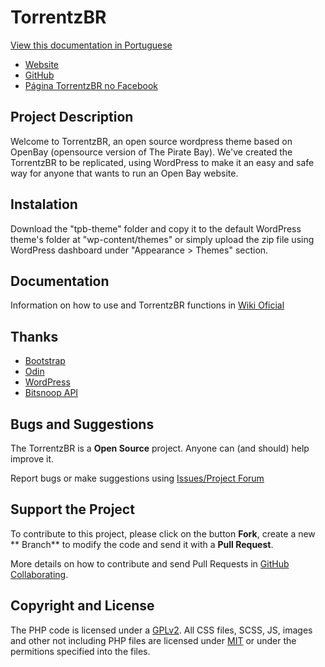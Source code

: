 # TorrentzBR #

[View this documentation in Portuguese](https://github.com/torrentzbr/tpb-theme/blob/master/README-pt_BR.md)

* [Website](http://torrentzbr.org)
* [GitHub](https://github.com/torrentzbr/tpb-theme/)
* [Página TorrentzBR no Facebook](https://www.facebook.com/TorrentzBRA)

## Project Description ##

Welcome to TorrentzBR, an open source wordpress theme based on OpenBay (opensource version of The Pirate Bay). We've created the TorrentzBR to be replicated, using WordPress to make it an easy and safe way for anyone that wants to run an Open Bay website.

## Instalation ##

Download the "tpb-theme" folder and copy it to the default WordPress theme's folder at "wp-content/themes" or simply upload the zip file using WordPress dashboard under "Appearance > Themes" section.

## Documentation ##

Information on how to use and TorrentzBR functions in [Wiki Oficial](https://github.com/torrentzbr/tpb-theme/wiki)


## Thanks ##

* [Bootstrap](http://getbootstrap.com/)
* [Odin](http://wpod.in/)
* [WordPress](http://wordpress.org/)
* [Bitsnoop API](http://bitsnoop.com/)

## Bugs and Suggestions ##

The TorrentzBR is a **Open Source** project. Anyone can (and should) help improve it.

Report bugs or make suggestions using [Issues/Project Forum](https://github.com/torrentzbr/tpb-theme/issues)

## Support the Project ##

To contribute to this project, please click on the button **Fork**, create a new ** Branch** to modify the code and send it with a **Pull Request**.

More details on how to contribute and send Pull Requests in [GitHub Collaborating](https://help.github.com/categories/collaborating/).


## Copyright and License ##


The PHP code is licensed under a [GPLv2](http://www.gnu.org/licenses/gpl-2.0.txt). All CSS files, SCSS, JS, images and other not including PHP files are licensed under [MIT](http://opensource.org/licenses/MIT) or under the permitions specified into the files.
